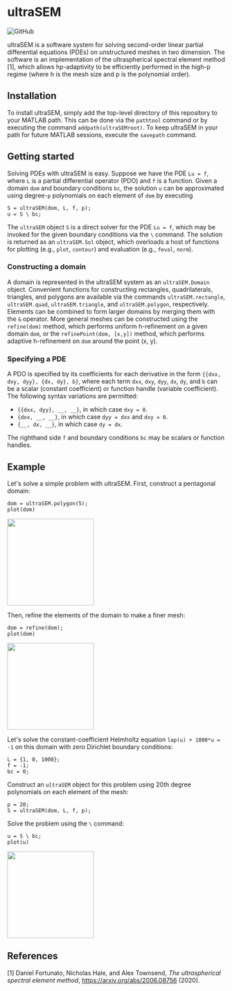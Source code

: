 # ultraSEM

![GitHub](https://img.shields.io/github/license/danfortunato/ultraSEM?)

ultraSEM is a software system for solving second-order linear partial differential equations (PDEs) on unstructured meshes in two dimension. The software is an implementation of the ultraspherical spectral element method [1], which allows hp-adaptivity to be efficiently performed in the high-p regime (where h is the mesh size and p is the polynomial order).

## Installation

To install ultraSEM, simply add the top-level directory of this repository to your MATLAB path. This can be done via the `pathtool` command or by executing the command `addpath(ultraSEMroot)`. To keep ultraSEM in your path for future MATLAB sessions, execute the `savepath` command.

## Getting started

Solving PDEs with ultraSEM is easy. Suppose we have the PDE `Lu = f`, where `L` is a partial differential operator (PDO) and `f` is a function. Given a domain `dom` and boundary conditions `bc`, the solution `u` can be approximated using degree-`p` polynomials on each element of `dom` by executing

```
S = ultraSEM(dom, L, f, p);
u = S \ bc;
```

The `ultraSEM` object `S` is a direct solver for the PDE `Lu = f`, which may be invoked for the given boundary conditions via the `\` command. The solution is returned as an `ultraSEM.Sol` object, which overloads a host of functions for plotting (e.g., `plot`, `contour`) and evaluation (e.g., `feval`, `norm`).

### Constructing a domain

A domain is represented in the ultraSEM system as an `ultraSEM.Domain` object. Convenient functions for constructing rectangles, quadrilaterals, triangles, and polygons are available via the commands `ultraSEM.rectangle`, `ultraSEM.quad`, `ultraSEM.triangle`, and `ultraSEM.polygon`, respectively. Elements can be combined to form larger domains by merging them with the `&` operator. More general meshes can be constructed using the `refine(dom)` method, which performs uniform h-refinement on a given domain `dom`, or the `refinePoint(dom, [x,y])` method, which performs adaptive h-refinement on `dom` around the point (x, y).

### Specifying a PDE

A PDO is specified by its coefficients for each derivative in the form  `{{dxx, dxy, dyy}, {dx, dy}, b}`, where each term `dxx`, `dxy`, `dyy`, `dx`, `dy`, and `b` can be a scalar (constant coefficient) or function handle (variable coefficient). The following syntax variations are permitted:
  * `{{dxx, dyy}, __, __}`, in which case `dxy = 0`.
  * `{dxx, __, __}`, in which case `dyy = dxx` and `dxy = 0`.
  * `{__, dx, __}`, in which case `dy = dx`.

The righthand side `f` and boundary conditions `bc` may be scalars or function handles.

## Example

Let's solve a simple problem with ultraSEM. First, construct a pentagonal domain:

```
dom = ultraSEM.polygon(5);
plot(dom)
```

<img src="https://www.dropbox.com/s/bvwg40if7w61ayp/Screenshot%202020-06-12%2015.50.17.png?raw=1" width="200">

Then, refine the elements of the domain to make a finer mesh:

```
dom = refine(dom);
plot(dom)
```

<img src="https://www.dropbox.com/s/5y1v1fr9fkgum65/Screenshot%202020-06-12%2015.50.32.png?raw=1" width="200">

Let's solve the constant-coefficient Helmholtz equation `lap(u) + 1000*u = -1` on this domain with zero Dirichlet boundary conditions:
```
L = {1, 0, 1000};
f = -1;
bc = 0;
```
Construct an `ultraSEM` object for this problem using 20th degree polynomials on each element of the mesh:

```
p = 20; 
S = ultraSEM(dom, L, f, p);
```

Solve the problem using the `\` command:

```
u = S \ bc;
plot(u)
```

<img src="https://www.dropbox.com/s/cpw3vpufnapjkj5/Screenshot%202020-06-12%2015.50.38.png?raw=1" width="200">

## References

[1] Daniel Fortunato, Nicholas Hale, and Alex Townsend, *The ultraspherical spectral element method*, https://arxiv.org/abs/2006.08756 (2020).

